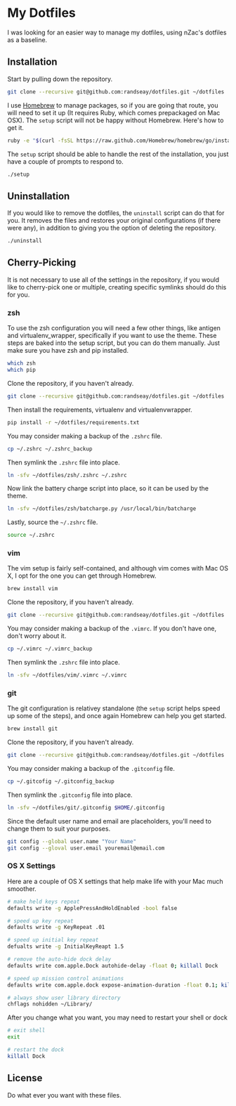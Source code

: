 # My Dotfiles

I was looking for an easier way to manage my dotfiles, using nZac's dotfiles as a baseline.

## Installation

Start by pulling down the repository.

```bash
git clone --recursive git@github.com:randseay/dotfiles.git ~/dotfiles
```

I use [Homebrew](http://brew.sh/) to manage packages, so if you are going that route, you will need to set it up (It requires Ruby, which comes prepackaged on Mac OSX). The `setup` script will not be happy without Homebrew. Here's how to get it.

```bash
ruby -e "$(curl -fsSL https://raw.github.com/Homebrew/homebrew/go/install)"
```

The `setup` script should be able to handle the rest of the installation, you just have a couple of prompts to respond to.

```bash
./setup
```

## Uninstallation

If you would like to remove the dotfiles, the `uninstall` script can do that for you. It removes the files and restores your original configurations (if there were any), in addition to giving you the option of deleting the repository.

```bash
./uninstall
```

## Cherry-Picking

It is not necessary to use all of the settings in the repository, if you would like to cherry-pick one or multiple, creating specific symlinks should do this for you.

### zsh

To use the zsh configuration you will need a few other things, like antigen and virtualenv_wrapper, specifically if you want to use the theme. These steps are baked into the setup script, but you can do them manually. Just make sure you have zsh and pip installed.

```bash
which zsh
which pip
```

Clone the repository, if you haven't already.

```bash
git clone --recursive git@github.com:randseay/dotfiles.git ~/dotfiles
```

Then install the requirements, virtualenv and virtualenvwrapper.

```bash
pip install -r ~/dotfiles/requirements.txt
```

You may consider making a backup of the `.zshrc` file.

```bash
cp ~/.zshrc ~/.zshrc_backup
```

Then symlink the `.zshrc` file into place.

```bash
ln -sfv ~/dotfiles/zsh/.zshrc ~/.zshrc
```

Now link the battery charge script into place, so it can be used by the theme.

```bash
ln -sfv ~/dotfiles/zsh/batcharge.py /usr/local/bin/batcharge
```

Lastly, source the `~/.zshrc` file.

```bash
source ~/.zshrc
```

### vim

The vim setup is fairly self-contained, and although vim comes with Mac OS X, I opt for the one you can get through Homebrew.

```bash
brew install vim
```

Clone the repository, if you haven't already.

```bash
git clone --recursive git@github.com:randseay/dotfiles.git ~/dotfiles
```

You may consider making a backup of the `.vimrc`. If you don't have one, don't worry about it.

```bash
cp ~/.vimrc ~/.vimrc_backup
```

Then symlink the `.zshrc` file into place.

```bash
ln -sfv ~/dotfiles/vim/.vimrc ~/.vimrc
```

### git

The git configuration is relativey standalone (the `setup` script helps speed up some of the steps), and once again Homebrew can help you get started.

```bash
brew install git
```

Clone the repository, if you haven't already.

```bash
git clone --recursive git@github.com:randseay/dotfiles.git ~/dotfiles
```

You may consider making a backup of the `.gitconfig` file.

```bash
cp ~/.gitcofig ~/.gitconfig_backup
```

Then symlink the `.gitconfig` file into place.

```bash
ln -sfv ~/dotfiles/git/.gitconfig $HOME/.gitconfig
```

Since the default user name and email are placeholders, you'll need to change them to suit your purposes.

```bash
git config --global user.name "Your Name"
git config --gloval user.email youremail@email.com
```

### OS X Settings

Here are a couple of OS X settings that help make life with your Mac much smoother.

```bash
# make held keys repeat
defaults write -g ApplePressAndHoldEnabled -bool false

# speed up key repeat
defaults write -g KeyRepeat .01

# speed up initial key repeat
defualts write -g InitialKeyReapt 1.5

# remove the auto-hide dock delay
defaults write com.apple.Dock autohide-delay -float 0; killall Dock

# speed up mission control animations
defaults write com.apple.dock expose-animation-duration -float 0.1; killall Dock

# always show user library directory
chflags nohidden ~/Library/
```

After you change what you want, you may need to restart your shell or dock

```bash
# exit shell
exit

# restart the dock
killall Dock
```

## License
Do what ever you want with these files.
